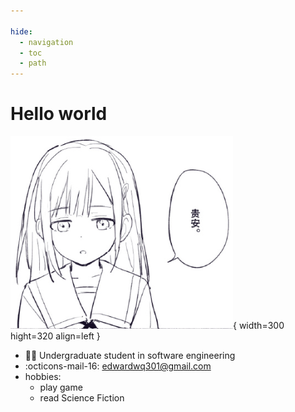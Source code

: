 ```yaml
---

hide:
  - navigation
  - toc
  - path
---
```


# Hello world

![睦头人](image/mygo6.png){ width=300 hight=320 align=left }


- :student: Undergraduate student in software engineering
- :octicons-mail-16: edwardwq301@gmail.com
- hobbies:
    - play game
    - read Science Fiction
